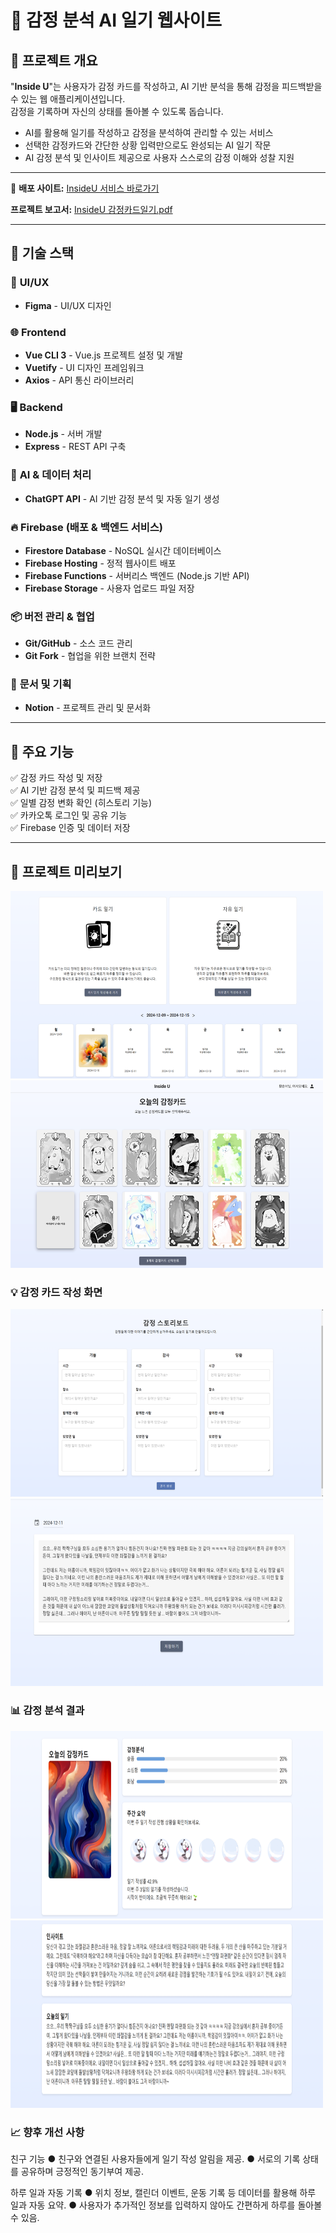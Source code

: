 # 📝 감정 분석 AI 일기 웹사이트

## 📌 프로젝트 개요

"**Inside U**"는 사용자가 감정 카드를 작성하고, AI 기반 분석을 통해 감정을 피드백받을 수 있는 웹 애플리케이션입니다.  
감정을 기록하며 자신의 상태를 돌아볼 수 있도록 돕습니다.  

- AI를 활용해 일기를 작성하고 감정을 분석하여 관리할 수 있는 서비스
- 선택한 감정카드와 간단한 상황 입력만으로도 완성되는 AI 일기 작문
- AI 감정 분석 및 인사이트 제공으로 사용자 스스로의 감정 이해와 성찰 지원

---
🚀 **배포 사이트:** [InsideU 서비스 바로가기](https://insideu-e7710.firebaseapp.com)

 **프로젝트 보고서:** [InsideU 감정카드일기.pdf](https://github.com/undermint/undermint/blob/d7cc9c6a0002dff41c7c052447edc704f119c731/Project_EmotionCard_Diary/%E1%84%8B%E1%85%B5%E1%86%AB%E1%84%89%E1%85%A1%E1%84%8B%E1%85%B5%E1%84%83%E1%85%B3%E1%84%8B%E1%85%B2_%E1%84%80%E1%85%A1%E1%86%B7%E1%84%8C%E1%85%A5%E1%86%BC%E1%84%8F%E1%85%A1%E1%84%83%E1%85%B3%E1%84%8B%E1%85%B5%E1%86%AF%E1%84%80%E1%85%B5.pdf)

---

## 🔧 기술 스택  

### 🎨 **UI/UX**  
- **Figma** - UI/UX 디자인  

### 🌐 **Frontend**  
- **Vue CLI 3** - Vue.js 프로젝트 설정 및 개발  
- **Vuetify** - UI 디자인 프레임워크  
- **Axios** - API 통신 라이브러리  

### 🖥️ **Backend**  
- **Node.js** - 서버 개발  
- **Express** - REST API 구축  

### 🤖 **AI & 데이터 처리**  
- **ChatGPT API** - AI 기반 감정 분석 및 자동 일기 생성  

### 🔥 **Firebase (배포 & 백엔드 서비스)**  
- **Firestore Database** - NoSQL 실시간 데이터베이스  
- **Firebase Hosting** - 정적 웹사이트 배포  
- **Firebase Functions** - 서버리스 백엔드 (Node.js 기반 API)  
- **Firebase Storage** - 사용자 업로드 파일 저장  

### 📦 **버전 관리 & 협업**  
- **Git/GitHub** - 소스 코드 관리  
- **Git Fork** - 협업을 위한 브랜치 전략  

### 📑 **문서 및 기획**  
- **Notion** - 프로젝트 관리 및 문서화  
---

## 🎯 주요 기능
✅ 감정 카드 작성 및 저장  
✅ AI 기반 감정 분석 및 피드백 제공  
✅ 일별 감정 변화 확인 (히스토리 기능)  
✅ 카카오톡 로그인 및 공유 기능  
✅ Firebase 인증 및 데이터 저장  

---

## 📸 프로젝트 미리보기


<img src="https://github.com/undermint/undermint/blob/main/Project_EmotionCard_Diary/asset/%E1%84%86%E1%85%A6%E1%84%8B%E1%85%B5%E1%86%AB%E1%84%92%E1%85%AA%E1%84%86%E1%85%A7%E1%86%AB.png" width="500" height="300"/>


<img src="https://github.com/undermint/undermint/blob/main/Project_EmotionCard_Diary/asset/%E1%84%80%E1%85%A1%E1%86%B7%E1%84%8C%E1%85%A5%E1%86%BC%E1%84%8F%E1%85%A1%E1%84%83%E1%85%B3%E1%84%89%E1%85%A5%E1%86%AB%E1%84%90%E1%85%A2%E1%86%A8_02.png" width="500" height="300"/>




### 💡 감정 카드 작성 화면



<img src="https://github.com/undermint/undermint/blob/main/Project_EmotionCard_Diary/asset/%E1%84%8B%E1%85%B5%E1%86%AF%E1%84%80%E1%85%B5%E1%84%8C%E1%85%A1%E1%86%A8%E1%84%89%E1%85%A5%E1%86%BC1.png" width="500" height="300"/>

<img src="https://github.com/undermint/undermint/blob/main/Project_EmotionCard_Diary/asset/%E1%84%8B%E1%85%B5%E1%86%AF%E1%84%80%E1%85%B5%E1%84%8C%E1%85%A1%E1%86%A8%E1%84%89%E1%85%A5%E1%86%BC2.png" width="500" height="300"/>


### 📊 감정 분석 결과

<img src="https://github.com/undermint/undermint/blob/main/Project_EmotionCard_Diary/asset/%E1%84%87%E1%85%AE%E1%86%AB%E1%84%89%E1%85%A5%E1%86%A8%E1%84%80%E1%85%A7%E1%86%AF%E1%84%80%E1%85%AA1.png" width="500" height="300"/>

<img src="https://github.com/undermint/undermint/blob/main/Project_EmotionCard_Diary/asset/%E1%84%87%E1%85%AE%E1%86%AB%E1%84%89%E1%85%A5%E1%86%A8%E1%84%80%E1%85%A7%E1%86%AF%E1%84%80%E1%85%AA2.png" width="500" height="300"/>


### 📈 향후 개선 사항



친구 기능 
    ● 친구와 연결된 사용자들에게 일기 작성 알림을 제공.
    ● 서로의 기록 상태를 공유하며 긍정적인 동기부여 제공.

하루 일과 자동 기록
    ● 위치 정보, 캘린더 이벤트, 운동 기록 등 데이터를
      활용해 하루 일과 자동 요약.
    ● 사용자가 추가적인 정보를 입력하지 않아도 간편하게
      하루를 돌아볼 수 있음.

